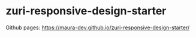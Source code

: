 # zuri-responsive-design-starter
Github pages: https://maura-dev.github.io/zuri-responsive-design-starter/
